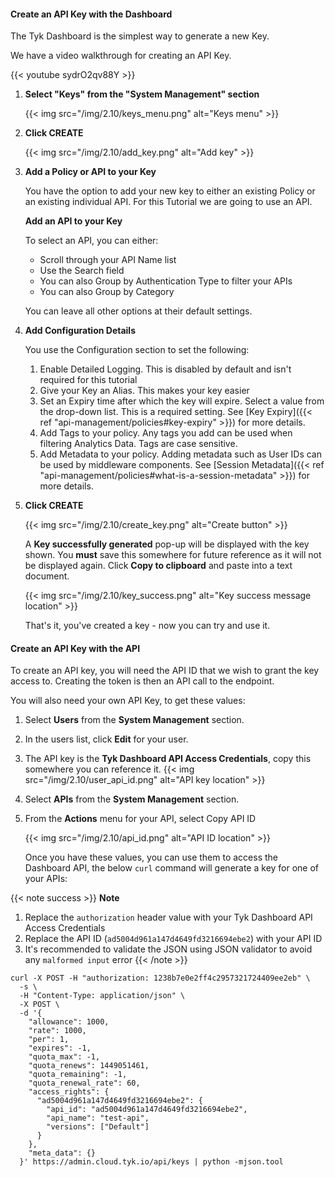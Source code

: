 ---
---

#### Create an API Key with the Dashboard

The Tyk Dashboard is the simplest way to generate a new Key.

We have a video walkthrough for creating an API Key.

{{< youtube sydrO2qv88Y >}}


1. **Select "Keys" from the "System Management" section**

    {{< img src="/img/2.10/keys_menu.png" alt="Keys menu" >}}

2. **Click CREATE**

    {{< img src="/img/2.10/add_key.png" alt="Add key" >}}

3. **Add a Policy or API to your Key**

    You have the option to add your new key to either an existing Policy or an existing individual API. For this Tutorial we are going to use an API. 

    **Add an API to your Key**

    To select an API, you can either:

    * Scroll through your API Name list
    * Use the Search field
    * You can also Group by Authentication Type to filter your APIs
    * You can also Group by Category 

    You can leave all other options at their default settings.

4. **Add Configuration Details**

    You use the Configuration section to set the following:

    1. Enable Detailed Logging. This is disabled by default and isn't required for this tutorial
    2. Give your Key an Alias. This makes your key easier 
    3. Set an Expiry time after which the key will expire. Select a value from the drop-down list. This is a required setting. See [Key Expiry]({{< ref "api-management/policies#key-expiry" >}}) for more details.
    4. Add Tags to your policy. Any tags you add can be used when filtering Analytics Data. Tags are case sensitive.
    5. Add Metadata to your policy. Adding metadata such as User IDs can be used by middleware components. See [Session Metadata]({{< ref "api-management/policies#what-is-a-session-metadata" >}}) for more details.

4. **Click CREATE**

    {{< img src="/img/2.10/create_key.png" alt="Create button" >}}

    A **Key successfully generated** pop-up will be displayed with the key shown. You **must** save this somewhere for future reference as it will not be displayed again. Click **Copy to clipboard** and paste into a text document.

    {{< img src="/img/2.10/key_success.png" alt="Key success message location" >}}

    That's it, you've created a key - now you can try and use it.

#### Create an API Key with the API

To create an API key, you will need the API ID that we wish to grant the key access to. Creating the token is then an API call to the endpoint.

You will also need your own API Key, to get these values:

1.  Select **Users** from the **System Management** section.
2.  In the users list, click **Edit** for your user.
3.  The API key is the **Tyk Dashboard API Access Credentials**, copy this somewhere you can reference it. {{< img src="/img/2.10/user_api_id.png" alt="API key location" >}}
4.  Select **APIs** from the **System Management** section.
5.  From the **Actions** menu for your API, select Copy API ID 

    {{< img src="/img/2.10/api_id.png" alt="API ID location" >}}

    Once you have these values, you can use them to access the Dashboard API, the below `curl` command will generate a key for one of your APIs:

{{< note success >}}
**Note**

  1. Replace the `authorization` header value with your Tyk Dashboard API Access Credentials
  2. Replace the API ID (`ad5004d961a147d4649fd3216694ebe2`) with your API ID
  3. It's recommended to validate the JSON using JSON validator to avoid any `malformed input` error
{{< /note >}}

```{.copyWrapper}
curl -X POST -H "authorization: 1238b7e0e2ff4c2957321724409ee2eb" \
  -s \
  -H "Content-Type: application/json" \
  -X POST \
  -d '{
    "allowance": 1000,
    "rate": 1000,
    "per": 1,
    "expires": -1,
    "quota_max": -1,
    "quota_renews": 1449051461,
    "quota_remaining": -1,
    "quota_renewal_rate": 60,
    "access_rights": {
      "ad5004d961a147d4649fd3216694ebe2": {
        "api_id": "ad5004d961a147d4649fd3216694ebe2",
        "api_name": "test-api",
        "versions": ["Default"]
      }
    },
    "meta_data": {}
  }' https://admin.cloud.tyk.io/api/keys | python -mjson.tool
```
